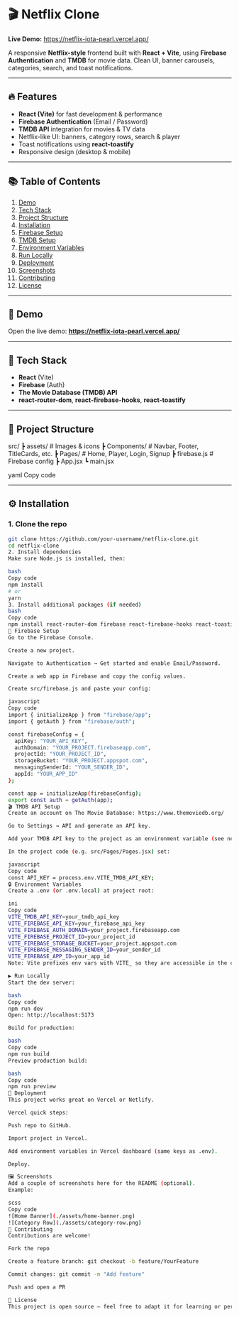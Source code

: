 # 🎬 Netflix Clone

**Live Demo:** https://netflix-iota-pearl.vercel.app/

A responsive **Netflix-style** frontend built with **React + Vite**, using **Firebase Authentication** and **TMDB** for movie data. Clean UI, banner carousels, categories, search, and toast notifications.

---

## 🔥 Features
- **React (Vite)** for fast development & performance  
- **Firebase Authentication** (Email / Password)  
- **TMDB API** integration for movies & TV data  
- Netflix-like UI: banners, category rows, search & player  
- Toast notifications using **react-toastify**  
- Responsive design (desktop & mobile)

---

## 📚 Table of Contents
1. [Demo](#-demo)  
2. [Tech Stack](#-tech-stack)  
3. [Project Structure](#-project-structure)  
4. [Installation](#-installation)  
5. [Firebase Setup](#-firebase-setup)  
6. [TMDB Setup](#-tmdb-setup)  
7. [Environment Variables](#-environment-variables)  
8. [Run Locally](#-run-locally)  
9. [Deployment](#-deployment)  
10. [Screenshots](#-screenshots)  
11. [Contributing](#-contributing)  
12. [License](#-license)

---

## 🎯 Demo
Open the live demo: **https://netflix-iota-pearl.vercel.app/**

---

## 🧰 Tech Stack
- **React** (Vite)  
- **Firebase** (Auth)  
- **The Movie Database (TMDB) API**  
- **react-router-dom**, **react-firebase-hooks**, **react-toastify**

---

## 📂 Project Structure
src/
┣ assets/ # Images & icons
┣ Components/ # Navbar, Footer, TitleCards, etc.
┣ Pages/ # Home, Player, Login, Signup
┣ firebase.js # Firebase config
┣ App.jsx
┗ main.jsx

yaml
Copy code

---

## ⚙️ Installation

### 1. Clone the repo
```bash
git clone https://github.com/your-username/netflix-clone.git
cd netflix-clone
2. Install dependencies
Make sure Node.js is installed, then:

bash
Copy code
npm install
# or
yarn
3. Install additional packages (if needed)
bash
Copy code
npm install react-router-dom firebase react-firebase-hooks react-toastify
🔐 Firebase Setup
Go to the Firebase Console.

Create a new project.

Navigate to Authentication → Get started and enable Email/Password.

Create a web app in Firebase and copy the config values.

Create src/firebase.js and paste your config:

javascript
Copy code
import { initializeApp } from "firebase/app";
import { getAuth } from "firebase/auth";

const firebaseConfig = {
  apiKey: "YOUR_API_KEY",
  authDomain: "YOUR_PROJECT.firebaseapp.com",
  projectId: "YOUR_PROJECT_ID",
  storageBucket: "YOUR_PROJECT.appspot.com",
  messagingSenderId: "YOUR_SENDER_ID",
  appId: "YOUR_APP_ID"
};

const app = initializeApp(firebaseConfig);
export const auth = getAuth(app);
🎬 TMDB API Setup
Create an account on The Movie Database: https://www.themoviedb.org/

Go to Settings → API and generate an API key.

Add your TMDB API key to the project as an environment variable (see next section).

In the project code (e.g. src/Pages/Pages.jsx) set:

javascript
Copy code
const API_KEY = process.env.VITE_TMDB_API_KEY;
🔒 Environment Variables
Create a .env (or .env.local) at project root:

ini
Copy code
VITE_TMDB_API_KEY=your_tmdb_api_key
VITE_FIREBASE_API_KEY=your_firebase_api_key
VITE_FIREBASE_AUTH_DOMAIN=your_project.firebaseapp.com
VITE_FIREBASE_PROJECT_ID=your_project_id
VITE_FIREBASE_STORAGE_BUCKET=your_project.appspot.com
VITE_FIREBASE_MESSAGING_SENDER_ID=your_sender_id
VITE_FIREBASE_APP_ID=your_app_id
Note: Vite prefixes env vars with VITE_ so they are accessible in the client code.

▶️ Run Locally
Start the dev server:

bash
Copy code
npm run dev
Open: http://localhost:5173

Build for production:

bash
Copy code
npm run build
Preview production build:

bash
Copy code
npm run preview
🚀 Deployment
This project works great on Vercel or Netlify.

Vercel quick steps:

Push repo to GitHub.

Import project in Vercel.

Add environment variables in Vercel dashboard (same keys as .env).

Deploy.

🖼️ Screenshots
Add a couple of screenshots here for the README (optional).
Example:

scss
Copy code
![Home Banner](./assets/home-banner.png)
![Category Row](./assets/category-row.png)
🤝 Contributing
Contributions are welcome!

Fork the repo

Create a feature branch: git checkout -b feature/YourFeature

Commit changes: git commit -m "Add feature"

Push and open a PR

📜 License
This project is open source — feel free to adapt it for learning or personal projects. Add a license file (e.g., MIT) if you want to clarify reuse rules.
